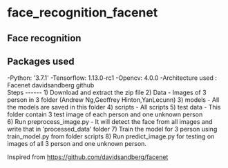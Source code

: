 # face_recognition_facenet
Face recognition 
----------------  
Packages used 
----------------------------- 
-Python: '3.7.1' 
-Tensorflow: 1.13.0-rc1 
-Opencv: 4.0.0 
-Architecture used : Facenet davidsandberg github  
Steps ------  1) Download and extract the zip file 
2) Data - Images of 3 person in 3 folder (Andrew Ng,Geoffrey Hinton,YanLecunn) 
3) models - All the models are saved in this folder 
4) scripts - All scripts 
5) test data - This folder contain 3 test image of each person and one unknown person  
6) Run preprocess_image.py - It will detect the face from all images and write that in 'processed_data' folder 
7) Train the model for 3 person using train_model.py from folder scripts 8) Run predict_image.py for testing on images of all 3 person and one unknown person.


Inspired from https://github.com/davidsandberg/facenet
